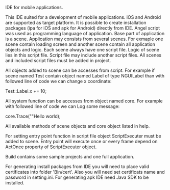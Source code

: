
IDE for mobile applications.

This IDE suited for a development of mobile applications. iOS and Android are supported  as  target
platform. It is possible to create installation packages (ipa for iOS and apk for Android) directly
from  IDE.  Angel  script   was  used  as  programming  language  of  application.   Base  part  of
application is a scene. Application may consists from several scenes. For exmaple one scene contain
loading screen and another scene contain all application objects and logic. Each scene  always have
one script file. Logic of scene lies in this script file. Script file may  include  another  script
files. All scenes and included script files must be added in project.

All objects added to scene can be accesses from script.  For  example  if  scene named Test contain
object named Label of type NGUILabel than with followed line of code we can change x coordinate:

Test::Label.x += 10;

All system function can be accesses from object named core. For example with followed  line of code
we can Log some message:

core.Trace(""Hello world);

All available methods of scene objects and core object listed in help.

For setting entry point function in script file object ScriptExecuter must be added to scene. Entry
point will execute once or every frame depend on ActOnce property of ScriptExecuter object.

Build contains some sample projects and one full application.

For generating install packages from IDE you will need to  place  valid  certificates  into  folder
'Bin/cert'. Also you will need set certificats name and password in setting.ini. For generating apk
IDE need Java SDK to be installed.